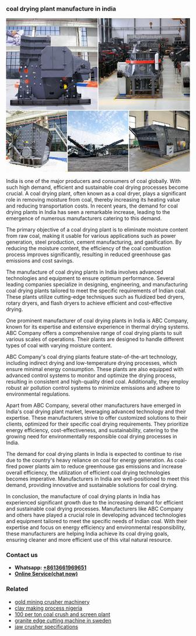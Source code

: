 <h3>coal drying plant manufacture in india</h3><img src='1704791363.jpg' alt=''><p>India is one of the major producers and consumers of coal globally. With such high demand, efficient and sustainable coal drying processes become crucial. A coal drying plant, often known as a coal dryer, plays a significant role in removing moisture from coal, thereby increasing its heating value and reducing transportation costs. In recent years, the demand for coal drying plants in India has seen a remarkable increase, leading to the emergence of numerous manufacturers catering to this demand.</p><p>The primary objective of a coal drying plant is to eliminate moisture content from raw coal, making it usable for various applications such as power generation, steel production, cement manufacturing, and gasification. By reducing the moisture content, the efficiency of the coal combustion process improves significantly, resulting in reduced greenhouse gas emissions and cost savings.</p><p>The manufacture of coal drying plants in India involves advanced technologies and equipment to ensure optimum performance. Several leading companies specialize in designing, engineering, and manufacturing coal drying plants tailored to meet the specific requirements of Indian coal. These plants utilize cutting-edge techniques such as fluidized bed dryers, rotary dryers, and flash dryers to achieve efficient and cost-effective drying.</p><p>One prominent manufacturer of coal drying plants in India is ABC Company, known for its expertise and extensive experience in thermal drying systems. ABC Company offers a comprehensive range of coal drying plants to suit various scales of operations. Their plants are designed to handle different types of coal with varying moisture content.</p><p>ABC Company's coal drying plants feature state-of-the-art technology, including indirect drying and low-temperature drying processes, which ensure minimal energy consumption. These plants are also equipped with advanced control systems to monitor and optimize the drying process, resulting in consistent and high-quality dried coal. Additionally, they employ robust air pollution control systems to minimize emissions and adhere to environmental regulations.</p><p>Apart from ABC Company, several other manufacturers have emerged in India's coal drying plant market, leveraging advanced technology and their expertise. These manufacturers strive to offer customized solutions to their clients, optimized for their specific coal drying requirements. They prioritize energy efficiency, cost-effectiveness, and sustainability, catering to the growing need for environmentally responsible coal drying processes in India.</p><p>The demand for coal drying plants in India is expected to continue to rise due to the country's heavy reliance on coal for energy generation. As coal-fired power plants aim to reduce greenhouse gas emissions and increase overall efficiency, the utilization of efficient coal drying technologies becomes imperative. Manufacturers in India are well-positioned to meet this demand, providing innovative and sustainable solutions for coal drying.</p><p>In conclusion, the manufacture of coal drying plants in India has experienced significant growth due to the increasing demand for efficient and sustainable coal drying processes. Manufacturers like ABC Company and others have played a crucial role in developing advanced technologies and equipment tailored to meet the specific needs of Indian coal. With their expertise and focus on energy efficiency and environmental responsibility, these manufacturers are helping India achieve its coal drying goals, ensuring cleaner and more efficient use of this vital natural resource.</p><h3>Contact us</h3><ul><li><strong>Whatsapp:&nbsp;<a href="https://wa.me/8613661969651">+8613661969651</a></strong></li><li><a href="https://swt.shibang-china.com/?git&amp;zhl&amp;coal drying plant manufacture in india"><strong>Online Service(chat now)</strong></a></li></ul><h3>Related</h3><ul><li><a href='gold mining crusher machinery.md'>gold mining crusher machinery</a></li><li><a href='clay making process nigeria.md'>clay making process nigeria</a></li><li><a href='100 per ton coal crush and screen plant.md'>100 per ton coal crush and screen plant</a></li><li><a href='granite edge cutting machine in sweden.md'>granite edge cutting machine in sweden</a></li><li><a href='jaw crusher specifications.md'>jaw crusher specifications</a></li></ul>